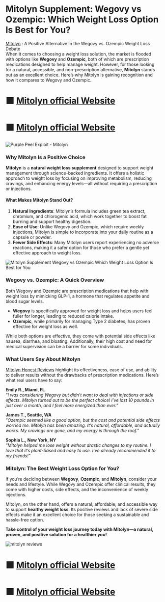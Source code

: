 # Mitolyn Supplement: Wegovy vs Ozempic: Which Weight Loss Option Is Best for You?

[Mitolyn](https://medium.com/@Purple-Peel-Exploit-Mitolyn/purple-peel-exploit-mitolyn-the-secret-to-losing-weight-fast-f1aa29cf48d0) : A Positive Alternative in the Wegovy vs. Ozempic Weight Loss Debate    
When it comes to choosing a weight loss solution, the market is flooded with options like **Wegovy** and **Ozempic**, both of which are prescription medications designed to help manage weight. However, for those looking for a natural, accessible, and non-prescription alternative, **Mitolyn** stands out as an excellent choice. Here’s why Mitolyn is gaining recognition and how it compares to Wegovy and Ozempic.

 # 🟩 [Mitolyn official Website](https://mitolyn.com/welcome/?affiliate=fatlreview&tid=fb)

 # 🟩 [Mitolyn official Website](https://sites.google.com/view/buy-mitolyn-official-website/home)


![Purple Peel Exploit - Mitolyn](https://github.com/user-attachments/assets/ccf957e8-69b4-4b18-a890-791cd051b0a5)


### **Why Mitolyn Is a Positive Choice**  

**Mitolyn** is a **natural weight loss supplement** designed to support weight management through science-backed ingredients. It offers a holistic approach to weight loss by focusing on improving metabolism, reducing cravings, and enhancing energy levels—all without requiring a prescription or injections.

#### **What Makes Mitolyn Stand Out?**  
1. **Natural Ingredients**: Mitolyn’s formula includes green tea extract, chromium, and chlorogenic acid, which work together to boost fat burning and support healthy digestion.  
2. **Ease of Use**: Unlike Wegovy and Ozempic, which require weekly injections, Mitolyn is simple to incorporate into your daily routine as a capsule or powder.  
3. **Fewer Side Effects**: Many Mitolyn users report experiencing no adverse reactions, making it a safer option for those who prefer a gentle yet effective approach to weight loss.


![Mitolyn Supplement Wegovy vs Ozempic Which Weight Loss Option Is Best for You](https://github.com/user-attachments/assets/15d36b3e-3f27-4cfb-8b38-b22165d079ee)

### **Wegovy vs. Ozempic: A Quick Overview**  

Both Wegovy and Ozempic are prescription medications that help with weight loss by mimicking GLP-1, a hormone that regulates appetite and blood sugar levels.

- **Wegovy** is specifically approved for weight loss and helps users feel fuller for longer, leading to reduced calorie intake.  
- **Ozempic**, while primarily for managing Type 2 diabetes, has proven effective for weight loss as well.

While both options are effective, they come with potential side effects like nausea, diarrhea, and bloating. Additionally, their high cost and need for medical supervision can be a barrier for some individuals.


### **What Users Say About Mitolyn**  

 [Mitolyn Honest Reviews](https://github.com/user-attachments/assets/15d36b3e-3f27-4cfb-8b38-b22165d079ee) highlight its effectiveness, ease of use, and ability to deliver results without the drawbacks of prescription medications. Here’s what real users have to say:

**Emily R., Miami, FL**  
*"I was considering Wegovy but didn’t want to deal with injections or side effects. Mitolyn turned out to be the perfect choice! I’ve lost 10 pounds in just over a month, and I feel more energized than ever."*

**James T., Seattle, WA**  
*"Ozempic seemed like a good option, but the cost and potential side effects worried me. Mitolyn has been amazing. It’s natural, affordable, and actually works. My cravings are gone, and my energy is through the roof."*

**Sophia L., New York, NY**  
*"Mitolyn helped me lose weight without drastic changes to my routine. I love that it’s plant-based and easy to use. I’ve already recommended it to my friends!"*


### **Mitolyn: The Best Weight Loss Option for You?**  

If you’re deciding between **Wegovy**, **Ozempic**, and **Mitolyn**, consider your needs and lifestyle. While Wegovy and Ozempic offer clinical results, they come with higher costs, side effects, and the inconvenience of weekly injections.

Mitolyn, on the other hand, offers a natural, affordable, and accessible way to support **healthy weight loss**. Its positive reviews and lack of severe side effects make it an excellent choice for those seeking a sustainable and hassle-free option.


**Take control of your weight loss journey today with Mitolyn—a natural, proven, and positive solution for a healthier you!**

![mitolyn reviews](https://github.com/user-attachments/assets/6fbe9bb8-43be-4d43-8361-699c76249a0a)

 # 🟩 [Mitolyn official Website](https://mitolyn.com/welcome/?affiliate=fatlreview&tid=fb)

 # 🟩 [Mitolyn official Website](https://sites.google.com/view/buy-mitolyn-official-website/home)

